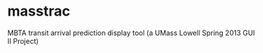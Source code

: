 masstrac
========

MBTA transit arrival prediction display tool (a UMass Lowell Spring 2013 GUI II Project)